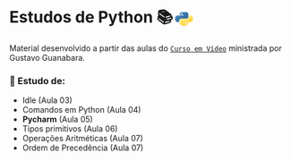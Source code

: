 # Estudos de Python 📚<img align="center" alt="gabdev95-python" height="30" width="40" src="https://raw.githubusercontent.com/devicons/devicon/master/icons/python/python-original.svg" />

Material desenvolvido a partir das aulas do <a href="https://www.youtube.com/playlist?list=PLvE-ZAFRgX8hnECDn1v9HNTI71veL3oW0" target="_blank">`Curso em Vídeo`</a> ministrada por Gustavo Guanabara.


### 📌 Estudo de:
- Idle (Aula 03)
- Comandos em Python (Aula 04)
- <b>Pycharm</b> (Aula 05)
- Tipos primitivos (Aula 06)
- Operações Aritméticas (Aula 07)
- Ordem de Precedência (Aula 07)

